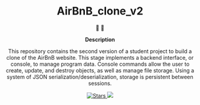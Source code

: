<h1 align="center">
AirBnB_clone_v2
</h1>

<p align="center">
   📄 🚀
</p>

<p align="center">
  <strong>
   Description
  </strong>
</p>

<p align="center">
This repository contains the second version of a student project to build a clone of the AirBnB website. This stage implements a backend interface, or console, to manage program data. Console commands allow the user to create, update, and destroy objects, as well as manage file storage. Using a system of JSON serialization/deserialization, storage is persistent between sessions.

</p>

<p align="center">
   <a href="https://img.shields.io/github/stars/Tr-reny/AirBnB_clone_v2?style=social">
  <img src="https://img.shields.io/github/stars/Tr-reny/AirBnB_clone_v2?style=social" alt="Stars" />
 </a>

<a href="https://komarev.com/ghpvc/?username=AirBnB-clone-v2&color=green">
  <img src="https://komarev.com/ghpvc/?username=AirBnB-clone-v2&color=green" />
 </a>
 
</p>

